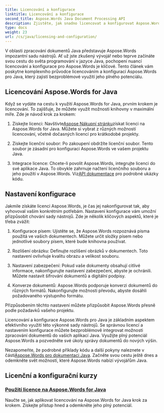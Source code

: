 ```yaml
---
title: Licencování a konfigurace
linktitle: Licencování a konfigurace
second_title: Aspose.Words Java Document Processing API
description: Zjistěte, jak snadno licencovat a konfigurovat Aspose.Words pro Javu. Ponořte se do složitosti nastavení této výkonné sady nástrojů pro zpracování dokumentů ve vašich aplikacích Java.
type: docs
weight: 23
url: /cs/java/licensing-and-configuration/
---
```

V oblasti zpracování dokumentů Java představuje Aspose.Words impozantní sadu nástrojů. Ať už jste zkušený vývojář nebo teprve začínáte svou cestu do světa programování v jazyce Java, pochopení nuancí licencování a konfigurace pro Aspose.Words je klíčové. Tento článek vám poskytne komplexního průvodce licencováním a konfigurací Aspose.Words pro Java, který zajistí bezproblémové využití jeho plného potenciálu.

## Licencování Aspose.Words for Java

Když se vydáte na cestu k využití Aspose.Words for Java, prvním krokem je licencování. To zajišťuje, že můžete využít možnosti knihovny v maximální míře. Zde je návod krok za krokem:

1.  Získejte licenci: Navštivte[Aspose Nákupní stránku](https://purchase.aspose.com/buy)získat licenci na Aspose.Words for Java. Můžete si vybrat z různých možností licencování, včetně dočasných licencí pro krátkodobé projekty.

2. Získejte licenční soubor: Po zakoupení obdržíte licenční soubor. Tento soubor je zásadní pro konfiguraci Aspose.Words ve vašem projektu Java.

3.  Integrace licence: Chcete-li povolit Aspose.Words, integrujte licenci do své aplikace Java. To obvykle zahrnuje načtení licenčního souboru a jeho použití v Aspose.Words. Viz[API dokumentace](https://reference.aspose.com/words/java/) pro podrobné ukázky kódu.

## Nastavení konfigurace

Jakmile získáte licenci Aspose.Words, je čas jej nakonfigurovat tak, aby vyhovoval vašim konkrétním potřebám. Nastavení konfigurace vám umožní přizpůsobit chování sady nástrojů. Zde je několik klíčových aspektů, které je třeba zvážit:

1. Konfigurace písem: Ujistěte se, že Aspose.Words rozpoznává písma použitá ve vašich dokumentech. Můžete určit složky písem nebo jednotlivé soubory písem, které bude knihovna používat.

2. Rozlišení obrázku: Definujte rozlišení obrázků v dokumentech. Toto nastavení ovlivňuje kvalitu obrazu a velikost souboru.

3. Nastavení zabezpečení: Pokud vaše dokumenty obsahují citlivé informace, nakonfigurujte nastavení zabezpečení, abyste je ochránili. Můžete nastavit šifrování dokumentů a digitální podpisy.

4. Konverze dokumentů: Aspose.Words podporuje konverzi dokumentů do různých formátů. Nakonfigurujte možnosti převodu, abyste dosáhli požadovaného výstupního formátu.

Přizpůsobením těchto nastavení můžete přizpůsobit Aspose.Words přesně podle požadavků vašeho projektu.

Licencování a konfigurace Aspose.Words pro Java je základním aspektem efektivního využití této výkonné sady nástrojů. Se správnou licencí a nastavením konfigurace můžete bezproblémově integrovat možnosti zpracování dokumentů do vašich aplikací Java. Využijte plný potenciál Aspose.Words a pozvedněte své úkoly správy dokumentů do nových výšin.

 Nezapomeňte, že podrobné příklady kódu a další pokyny naleznete v části[Aspose.Words pro dokumentaci Java](https://reference.aspose.com/words/java/). Začněte svou cestu ještě dnes a odemkněte svět možností, které Aspose.Words nabízí vývojářům Java.

## Licenční a konfigurační kurzy
### [Použití licence na Aspose.Words for Java](./applying-licensing/)
Naučte se, jak aplikovat licencování na Aspose.Words for Java krok za krokem. Získejte přístup hned a odemkněte jeho plný potenciál.